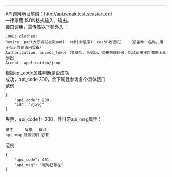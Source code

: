 ***
API调用地址前缀：http://api.repair.test.seastart.cn/<br />
一律采用JSON格式输入、输出。<br />
接口调用，需传递以下额外头：<br />
```
JOKE: clothes!
Device: pad(大厅或试衣间pad)  xch(小程序)  cash(收银机)   （设备唯一名称，用于标示当前访问设备）
Authorization: access_token（登陆后，会返回，需要前端存储，后续调用接口都带上此参数）
Accept: application/json
```

根据api_code属性判断是否成功<br />
成功，api_code 200，余下属性参考各个具体接口<br />
范例<br />
```
{
	"api_code": 200,
	"id": "vjx0j"
}
```

失败，api_code != 200，并且带api_msg属性：<br />
```
属性     解释	备注
api_msg	错误说明 必有
```
范例<br />
```
{
	"api_code": 401,
	"api_msg": "昵称已存在"
}
```